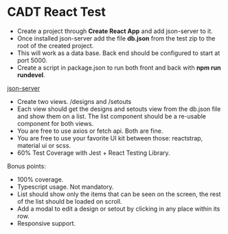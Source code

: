 # CADT React Test

- Create a project through **Create React App** and add json-server to it.
- Once installed json-server add the file **db.json** from the test zip to the root of the created project.
- This will work as a data base. Back end should be configured to start at port 5000.
- Create a script in package.json to run both front and back with **npm run rundevel**.

[json-server](https://www.npmjs.com/package/json-server)

- Create two views. /designs and /setouts
- Each view should get the designs and setouts view from the db.json file and show them on a list. The list component should be a re-usable component for both views. 
- You are free to use axios or fetch api. Both are fine.
- You are free to use your favorite UI kit between those: reactstrap, material ui or scss.
- 60% Test Coverage with Jest + React Testing Library.

Bonus points:

- 100% coverage. 
- Typescript usage. Not mandatory.
- List should show only the items that can be seen on the screen, the rest of the list should be loaded on scroll.
- Add a modal to edit a design or setout by clicking in any place within its row. 
- Responsive support. 



